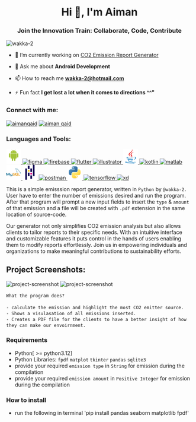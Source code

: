 <h1 align="center">Hi 👋, I'm Aiman</h1>
<h3 align="center">Join the Innovation Train: Collaborate, Code, Contribute</h3>

<p align="left"> <img src="https://komarev.com/ghpvc/?username=wakka-2&label=Profile%20views&color=0e75b6&style=flat" alt="wakka-2" /> </p>

- 🔭 I’m currently working on [CO2 Emission Report Generator](https://github.com/wakka-2/EmissionReportCreator)

- 💬 Ask me about **Android Development**

- 📫 How to reach me **wakka-2@hotmail.com**

- ⚡ Fun fact **I get lost a lot when it comes to directions ^^"**

<h3 align="left">Connect with me:</h3>
<p align="left">
<a href="https://twitter.com/aimanqaid" target="blank"><img align="center" src="https://raw.githubusercontent.com/rahuldkjain/github-profile-readme-generator/master/src/images/icons/Social/twitter.svg" alt="aimanqaid" height="30" width="40" /></a>
<a href="https://linkedin.com/in/aiman qaid" target="blank"><img align="center" src="https://raw.githubusercontent.com/rahuldkjain/github-profile-readme-generator/master/src/images/icons/Social/linked-in-alt.svg" alt="aiman qaid" height="30" width="40" /></a>
</p>

<h3 align="left">Languages and Tools:</h3>
<p align="left"> <a href="https://developer.android.com" target="_blank" rel="noreferrer"> <img src="https://raw.githubusercontent.com/devicons/devicon/master/icons/android/android-original-wordmark.svg" alt="android" width="40" height="40"/> </a> <a href="https://www.figma.com/" target="_blank" rel="noreferrer"> <img src="https://www.vectorlogo.zone/logos/figma/figma-icon.svg" alt="figma" width="40" height="40"/> </a> <a href="https://firebase.google.com/" target="_blank" rel="noreferrer"> <img src="https://www.vectorlogo.zone/logos/firebase/firebase-icon.svg" alt="firebase" width="40" height="40"/> </a> <a href="https://flutter.dev" target="_blank" rel="noreferrer"> <img src="https://www.vectorlogo.zone/logos/flutterio/flutterio-icon.svg" alt="flutter" width="40" height="40"/> </a> <a href="https://www.adobe.com/in/products/illustrator.html" target="_blank" rel="noreferrer"> <img src="https://www.vectorlogo.zone/logos/adobe_illustrator/adobe_illustrator-icon.svg" alt="illustrator" width="40" height="40"/> </a> <a href="https://www.java.com" target="_blank" rel="noreferrer"> <img src="https://raw.githubusercontent.com/devicons/devicon/master/icons/java/java-original.svg" alt="java" width="40" height="40"/> </a> <a href="https://kotlinlang.org" target="_blank" rel="noreferrer"> <img src="https://www.vectorlogo.zone/logos/kotlinlang/kotlinlang-icon.svg" alt="kotlin" width="40" height="40"/> </a> <a href="https://www.mathworks.com/" target="_blank" rel="noreferrer"> <img src="https://upload.wikimedia.org/wikipedia/commons/2/21/Matlab_Logo.png" alt="matlab" width="40" height="40"/> </a> <a href="https://www.mysql.com/" target="_blank" rel="noreferrer"> <img src="https://raw.githubusercontent.com/devicons/devicon/master/icons/mysql/mysql-original-wordmark.svg" alt="mysql" width="40" height="40"/> </a> <a href="https://pandas.pydata.org/" target="_blank" rel="noreferrer"> <img src="https://raw.githubusercontent.com/devicons/devicon/2ae2a900d2f041da66e950e4d48052658d850630/icons/pandas/pandas-original.svg" alt="pandas" width="40" height="40"/> </a> <a href="https://postman.com" target="_blank" rel="noreferrer"> <img src="https://www.vectorlogo.zone/logos/getpostman/getpostman-icon.svg" alt="postman" width="40" height="40"/> </a> <a href="https://www.python.org" target="_blank" rel="noreferrer"> <img src="https://raw.githubusercontent.com/devicons/devicon/master/icons/python/python-original.svg" alt="python" width="40" height="40"/> </a> <a href="https://www.tensorflow.org" target="_blank" rel="noreferrer"> <img src="https://www.vectorlogo.zone/logos/tensorflow/tensorflow-icon.svg" alt="tensorflow" width="40" height="40"/> </a> <a href="https://www.adobe.com/products/xd.html" target="_blank" rel="noreferrer"> <img src="https://cdn.worldvectorlogo.com/logos/adobe-xd.svg" alt="xd" width="40" height="40"/> </a> </p>


This is a simple emisssion report generator, written in `Python` by `@wakka-2.` User have to enter the number of emissions desired and run the program. After that program will prompt a new input fields to insert the `type` & `amount` of that emission and a file will be created with `.pdf` extension in the same location of source-code.

<p id="description">Our generator not only simplifies CO2 emission analysis but also allows clients to tailor reports to their specific needs. With an intuitive interface and customizable features it puts control in the hands of users enabling them to modify reports effortlessly. Join us in empowering individuals and organizations to make meaningful contributions to sustainability efforts.</p>

<h2>Project Screenshots:</h2>

<img src="https://i.postimg.cc/N0yJdq6y/Capture1.png" alt="project-screenshot" width="400" height="400/">

<img src="https://i.postimg.cc/LXLyMt02/Capture2.png" alt="project-screenshot" width="400" height="400/">

```
What the program does? 

- calculate the emission and highlight the most CO2 emitter source.
- Shows a visulasation of all emissions inserted.
- Creates a PDF file for the clients to have a better insight of how they can make our envoirnment.
``` 
 
### Requirements

* Python[ >= python3.12]
* Python Libraries: `fpdf` `matplot` `tkinter` `pandas` `sqlite3`
* provide your required `emission type` in `String` for emission during the compilation
* provide your required `emission amount` in `Positive Integer` for emission during the compilation


### How to install

* run the following in terminal 'pip install pandas seaborn matplotlib fpdf'
